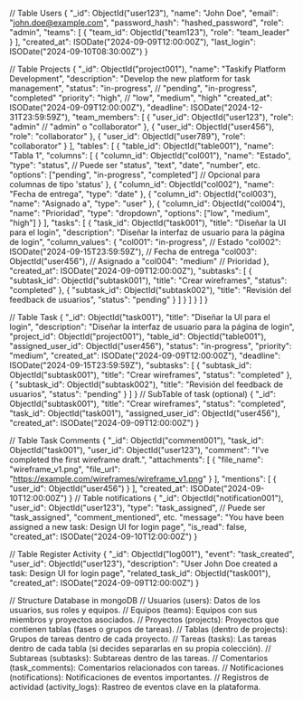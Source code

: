 // Table Users
{
    "_id": ObjectId("user123"),
    "name": "John Doe",
    "email": "john.doe@example.com",
    "password_hash": "hashed_password",
    "role": "admin", 
    "teams": [
      {
        "team_id": ObjectId("team123"),
        "role": "team_leader"
      }
    ],
    "created_at": ISODate("2024-09-09T12:00:00Z"),
    "last_login": ISODate("2024-09-10T08:30:00Z")
  }
  
// Table Projects
{
  "_id": ObjectId("project001"),
  "name": "Taskify Platform Development",
  "description": "Develop the new platform for task management",
  "status": "in-progress",  // "pending", "in-progress", "completed"
  "priority": "high",  // "low", "medium", "high"
  "created_at": ISODate("2024-09-09T12:00:00Z"),
  "deadline": ISODate("2024-12-31T23:59:59Z"),
  "team_members": [
    {
      "user_id": ObjectId("user123"),
      "role": "admin"  // "admin" o "collaborator"
    },
    {
      "user_id": ObjectId("user456"),
      "role": "collaborator"
    },
    {
      "user_id": ObjectId("user789"),
      "role": "collaborator"
    }
  ],
  "tables": [
    {
      "table_id": ObjectId("table001"),
      "name": "Tabla 1",
      "columns": [
        {
          "column_id": ObjectId("col001"),
          "name": "Estado",
          "type": "status",  // Puede ser "status", "text", "date", "number", etc.
          "options": ["pending", "in-progress", "completed"]  // Opcional para columnas de tipo 'status'
        },
        {
          "column_id": ObjectId("col002"),
          "name": "Fecha de entrega",
          "type": "date"
        },
        {
          "column_id": ObjectId("col003"),
          "name": "Asignado a",
          "type": "user"
        },
        {
          "column_id": ObjectId("col004"),
          "name": "Prioridad",
          "type": "dropdown",
          "options": ["low", "medium", "high"]
        }
      ],
      "tasks": [
        {
          "task_id": ObjectId("task001"),
          "title": "Diseñar la UI para el login",
          "description": "Diseñar la interfaz de usuario para la página de login",
          "column_values": {
            "col001": "in-progress",  // Estado
            "col002": ISODate("2024-09-15T23:59:59Z"),  // Fecha de entrega
            "col003": ObjectId("user456"),  // Asignado a
            "col004": "medium"  // Prioridad
          },
          "created_at": ISODate("2024-09-09T12:00:00Z"),
          "subtasks": [
            {
              "subtask_id": ObjectId("subtask001"),
              "title": "Crear wireframes",
              "status": "completed"
            },
            {
              "subtask_id": ObjectId("subtask002"),
              "title": "Revisión del feedback de usuarios",
              "status": "pending"
            }
          ]
        }
      ]
    }
  ]
}



// Table Task 
{
    "_id": ObjectId("task001"),
    "title": "Diseñar la UI para el login",
    "description": "Diseñar la interfaz de usuario para la página de login",
    "project_id": ObjectId("project001"),
    "table_id": ObjectId("table001"),
    "assigned_user_id": ObjectId("user456"),
    "status": "in-progress",
    "priority": "medium",
    "created_at": ISODate("2024-09-09T12:00:00Z"),
    "deadline": ISODate("2024-09-15T23:59:59Z"),
    "subtasks": [
      {
        "subtask_id": ObjectId("subtask001"),
        "title": "Crear wireframes",
        "status": "completed"
      },
      {
        "subtask_id": ObjectId("subtask002"),
        "title": "Revisión del feedback de usuarios",
        "status": "pending"
      }
    ]
  }
// SubTable of task (optional)
{
    "_id": ObjectId("subtask001"),
    "title": "Crear wireframes",
    "status": "completed",
    "task_id": ObjectId("task001"),
    "assigned_user_id": ObjectId("user456"),
    "created_at": ISODate("2024-09-09T12:00:00Z")
  }
  
// Table Task Comments
{
    "_id": ObjectId("comment001"),
    "task_id": ObjectId("task001"),
    "user_id": ObjectId("user123"),
    "comment": "I've completed the first wireframe draft.",
    "attachments": [
      {
        "file_name": "wireframe_v1.png",
        "file_url": "https://example.com/wireframes/wireframe_v1.png"
      }
    ],
    "mentions": [
      { "user_id": ObjectId("user456") }
    ],
    "created_at": ISODate("2024-09-10T12:00:00Z")
  }
// Table notifications
{
    "_id": ObjectId("notification001"),
    "user_id": ObjectId("user123"),
    "type": "task_assigned",  // Puede ser "task_assigned", "comment_mentioned", etc.
    "message": "You have been assigned a new task: Design UI for login page",
    "is_read": false,
    "created_at": ISODate("2024-09-10T12:00:00Z")
  }
  
// Table Register Activity
{
    "_id": ObjectId("log001"),
    "event": "task_created",
    "user_id": ObjectId("user123"),
    "description": "User John Doe created a task: Design UI for login page",
    "related_task_id": ObjectId("task001"),
    "created_at": ISODate("2024-09-09T12:00:00Z")
  }
  
// Structure Database in mongoDB
// Usuarios (users): Datos de los usuarios, sus roles y equipos.
// Equipos (teams): Equipos con sus miembros y proyectos asociados.
// Proyectos (projects): Proyectos que contienen tablas (fases o grupos de tareas).
// Tablas (dentro de projects): Grupos de tareas dentro de cada proyecto.
// Tareas (tasks): Las tareas dentro de cada tabla (si decides separarlas en su propia colección).
// Subtareas (subtasks): Subtareas dentro de las tareas.
// Comentarios (task_comments): Comentarios relacionados con tareas.
// Notificaciones (notifications): Notificaciones de eventos importantes.
// Registros de actividad (activity_logs): Rastreo de eventos clave en la plataforma.